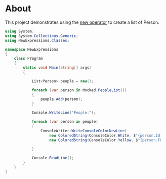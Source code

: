 ﻿# About

This project demonstrates using the [new operator](https://docs.microsoft.com/en-us/dotnet/csharp/language-reference/operators/new-operator) to create a list of Person.

```csharp
using System;
using System.Collections.Generic;
using NewExpressions.Classes;

namespace NewExpressions
{
    class Program
    {
        static void Main(string[] args)
        {

            List<Person> people = new();

            foreach (var person in Mocked.PeopleList())
            {
                people.Add(person);
            }

            Console.WriteLine("People:");

            foreach (var person in people)
            {
                ConsoleWriter.WriteConsoleColorNewLine(
                    new ColoredString(ConsoleColor.White, $"{person.Id} "), 
                    new ColoredString(ConsoleColor.Yellow, $"{person.FullName}"));
                
            }

            Console.ReadLine();
        }
    }
}

```